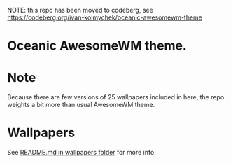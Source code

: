 NOTE: this repo has been moved to codeberg, see https://codeberg.org/ivan-kolmychek/oceanic-awesomewm-theme

# Oceanic AwesomeWM theme.

# Note

Because there are few versions of 25 wallpapers included in here,
the repo weights a bit more than usual AwesomeWM theme.

# Wallpapers
See [README.md in wallpapers folder](./wallpapers/README.md) for more info.
